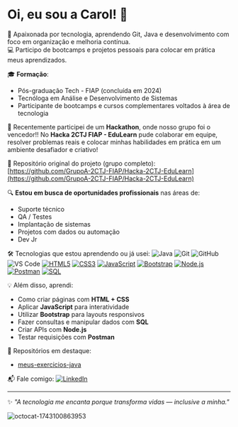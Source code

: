 
# Oi, eu sou a Carol! 👋

🌱 Apaixonada por tecnologia, aprendendo Git, Java e desenvolvimento com foco em organização e melhoria contínua.  
💻 Participo de bootcamps e projetos pessoais para colocar em prática meus aprendizados.  

🎓 **Formação**:  
- Pós-graduação Tech - FIAP (concluída em 2024)  
- Tecnóloga em Análise e Desenvolvimento de Sistemas  
- Participante de bootcamps e cursos complementares voltados à área de tecnologia

🚀 Recentemente participei de um **Hackathon**, onde nosso grupo foi o vencedor!! 
No **Hacka 2CTJ FIAP - EduLearn** pude colaborar em equipe, resolver problemas reais e colocar minhas habilidades em prática em um ambiente desafiador e criativo!

🔗 Repositório original do projeto (grupo completo):  
[https://github.com/GrupoA-2CTJ-FIAP/Hacka-2CTJ-EduLearn](https://github.com/GrupoA-2CTJ-FIAP/Hacka-2CTJ-EduLearn)

🔍 **Estou em busca de oportunidades profissionais** nas áreas de:
- Suporte técnico
- QA / Testes
- Implantação de sistemas
- Projetos com dados ou automação
- Dev Jr

🛠️ Tecnologias que estou aprendendo ou já usei:
![Java](https://img.shields.io/badge/Java-ED8B00?style=flat&logo=java&logoColor=white)
![Git](https://img.shields.io/badge/Git-F05032?style=flat&logo=git&logoColor=white)
![GitHub](https://img.shields.io/badge/GitHub-100000?style=flat&logo=github&logoColor=white)
![VS Code](https://img.shields.io/badge/VSCode-007ACC?style=flat&logo=visual-studio-code&logoColor=white)
[![HTML5](https://img.shields.io/badge/HTML5-E34F26?style=flat&logo=html5&logoColor=white)](https://developer.mozilla.org/pt-BR/docs/Web/HTML)
[![CSS3](https://img.shields.io/badge/CSS3-1572B6?style=flat&logo=css3&logoColor=white)](https://developer.mozilla.org/pt-BR/docs/Web/CSS)
[![JavaScript](https://img.shields.io/badge/JavaScript-F7DF1E?style=flat&logo=javascript&logoColor=black)](https://developer.mozilla.org/pt-BR/docs/Web/JavaScript)
[![Bootstrap](https://img.shields.io/badge/Bootstrap-7952B3?style=flat&logo=bootstrap&logoColor=white)](https://getbootstrap.com/)
[![Node.js](https://img.shields.io/badge/Node.js-339933?style=flat&logo=node.js&logoColor=white)](https://nodejs.org/)
[![Postman](https://img.shields.io/badge/Postman-FF6C37?style=flat&logo=postman&logoColor=white)](https://www.postman.com/)
[![SQL](https://img.shields.io/badge/SQL-4479A1?style=flat&logo=postgresql&logoColor=white)](https://www.w3schools.com/sql/)

💡 Além disso, aprendi:
- Como criar páginas com **HTML + CSS**
- Aplicar **JavaScript** para interatividade
- Utilizar **Bootstrap** para layouts responsivos
- Fazer consultas e manipular dados com **SQL**
- Criar APIs com **Node.js**
- Testar requisições com **Postman**

📂 Repositórios em destaque: 
- [meus-exercicios-java](https://github.com/carolschardo/dio-java-basico)

📬 Fale comigo:
[![LinkedIn](https://img.shields.io/badge/-Meu%20LinkedIn-blue?style=flat&logo=linkedin)](https://www.linkedin.com/in/carolineschardosim/)

---
✨ *"A tecnologia me encanta porque transforma vidas — inclusive a minha."*


![octocat-1743100863953](https://github.com/user-attachments/assets/c53bcbc6-b050-4da2-a9cd-6bcd4bfdb733)

<!--
**carolschardo/carolschardo** is a ✨ _special_ ✨ repository because its `README.md` (this file) appears on your GitHub profile.

Here are some ideas to get you started:

- 🔭 I’m currently working on ...
- 🌱 I’m currently learning ...
- 👯 I’m looking to collaborate on ...
- 🤔 I’m looking for help with ...
- 💬 Ask me about ...
- 📫 How to reach me: ...
- 😄 Pronouns: ...
- ⚡ Fun fact: ...
-->
